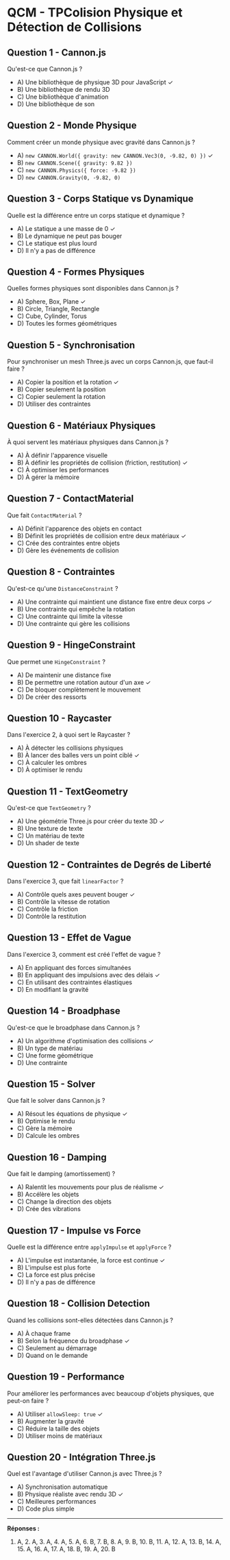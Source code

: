 # QCM - TPColision Physique et Détection de Collisions

## Question 1 - Cannon.js
Qu'est-ce que Cannon.js ?
- A) Une bibliothèque de physique 3D pour JavaScript ✓
- B) Une bibliothèque de rendu 3D
- C) Une bibliothèque d'animation
- D) Une bibliothèque de son

## Question 2 - Monde Physique
Comment créer un monde physique avec gravité dans Cannon.js ?
- A) `new CANNON.World({ gravity: new CANNON.Vec3(0, -9.82, 0) })` ✓
- B) `new CANNON.Scene({ gravity: 9.82 })`
- C) `new CANNON.Physics({ force: -9.82 })`
- D) `new CANNON.Gravity(0, -9.82, 0)`

## Question 3 - Corps Statique vs Dynamique
Quelle est la différence entre un corps statique et dynamique ?
- A) Le statique a une masse de 0 ✓
- B) Le dynamique ne peut pas bouger
- C) Le statique est plus lourd
- D) Il n'y a pas de différence

## Question 4 - Formes Physiques
Quelles formes physiques sont disponibles dans Cannon.js ?
- A) Sphere, Box, Plane ✓
- B) Circle, Triangle, Rectangle
- C) Cube, Cylinder, Torus
- D) Toutes les formes géométriques

## Question 5 - Synchronisation
Pour synchroniser un mesh Three.js avec un corps Cannon.js, que faut-il faire ?
- A) Copier la position et la rotation ✓
- B) Copier seulement la position
- C) Copier seulement la rotation
- D) Utiliser des contraintes

## Question 6 - Matériaux Physiques
À quoi servent les matériaux physiques dans Cannon.js ?
- A) À définir l'apparence visuelle
- B) À définir les propriétés de collision (friction, restitution) ✓
- C) À optimiser les performances
- D) À gérer la mémoire

## Question 7 - ContactMaterial
Que fait `ContactMaterial` ?
- A) Définit l'apparence des objets en contact
- B) Définit les propriétés de collision entre deux matériaux ✓
- C) Crée des contraintes entre objets
- D) Gère les événements de collision

## Question 8 - Contraintes
Qu'est-ce qu'une `DistanceConstraint` ?
- A) Une contrainte qui maintient une distance fixe entre deux corps ✓
- B) Une contrainte qui empêche la rotation
- C) Une contrainte qui limite la vitesse
- D) Une contrainte qui gère les collisions

## Question 9 - HingeConstraint
Que permet une `HingeConstraint` ?
- A) De maintenir une distance fixe
- B) De permettre une rotation autour d'un axe ✓
- C) De bloquer complètement le mouvement
- D) De créer des ressorts

## Question 10 - Raycaster
Dans l'exercice 2, à quoi sert le Raycaster ?
- A) À détecter les collisions physiques
- B) À lancer des balles vers un point ciblé ✓
- C) À calculer les ombres
- D) À optimiser le rendu

## Question 11 - TextGeometry
Qu'est-ce que `TextGeometry` ?
- A) Une géométrie Three.js pour créer du texte 3D ✓
- B) Une texture de texte
- C) Un matériau de texte
- D) Un shader de texte

## Question 12 - Contraintes de Degrés de Liberté
Dans l'exercice 3, que fait `linearFactor` ?
- A) Contrôle quels axes peuvent bouger ✓
- B) Contrôle la vitesse de rotation
- C) Contrôle la friction
- D) Contrôle la restitution

## Question 13 - Effet de Vague
Dans l'exercice 3, comment est créé l'effet de vague ?
- A) En appliquant des forces simultanées
- B) En appliquant des impulsions avec des délais ✓
- C) En utilisant des contraintes élastiques
- D) En modifiant la gravité

## Question 14 - Broadphase
Qu'est-ce que le broadphase dans Cannon.js ?
- A) Un algorithme d'optimisation des collisions ✓
- B) Un type de matériau
- C) Une forme géométrique
- D) Une contrainte

## Question 15 - Solver
Que fait le solver dans Cannon.js ?
- A) Résout les équations de physique ✓
- B) Optimise le rendu
- C) Gère la mémoire
- D) Calcule les ombres

## Question 16 - Damping
Que fait le damping (amortissement) ?
- A) Ralentit les mouvements pour plus de réalisme ✓
- B) Accélère les objets
- C) Change la direction des objets
- D) Crée des vibrations

## Question 17 - Impulse vs Force
Quelle est la différence entre `applyImpulse` et `applyForce` ?
- A) L'impulse est instantanée, la force est continue ✓
- B) L'impulse est plus forte
- C) La force est plus précise
- D) Il n'y a pas de différence

## Question 18 - Collision Detection
Quand les collisions sont-elles détectées dans Cannon.js ?
- A) À chaque frame
- B) Selon la fréquence du broadphase ✓
- C) Seulement au démarrage
- D) Quand on le demande

## Question 19 - Performance
Pour améliorer les performances avec beaucoup d'objets physiques, que peut-on faire ?
- A) Utiliser `allowSleep: true` ✓
- B) Augmenter la gravité
- C) Réduire la taille des objets
- D) Utiliser moins de matériaux

## Question 20 - Intégration Three.js
Quel est l'avantage d'utiliser Cannon.js avec Three.js ?
- A) Synchronisation automatique
- B) Physique réaliste avec rendu 3D ✓
- C) Meilleures performances
- D) Code plus simple

---

**Réponses :**
1. A, 2. A, 3. A, 4. A, 5. A, 6. B, 7. B, 8. A, 9. B, 10. B, 11. A, 12. A, 13. B, 14. A, 15. A, 16. A, 17. A, 18. B, 19. A, 20. B
